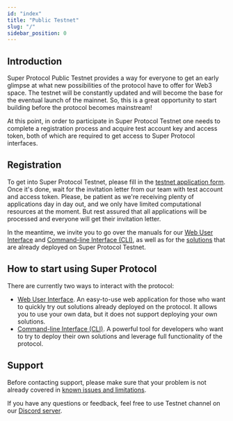 ```yaml
---
id: "index"
title: "Public Testnet"
slug: "/"
sidebar_position: 0
---
```


## Introduction

Super Protocol Public Testnet provides a way for everyone to get an early glimpse at what new possibilities of the protocol have to offer for Web3 space. The testnet will be constantly updated and will become the base for the eventual launch of the mainnet. So, this is a great opportunity to start building before the protocol becomes mainstream!

At this point, in order to participate in Super Protocol Testnet one needs to complete a registration process and acquire test account key and access token, both of which are required to get access to Super Protocol interfaces.

## Registration

To get into Super Protocol Testnet, please fill in the [testnet application form](https://superprotocol.typeform.com/testnet). Once it's done, wait for the invitation letter from our team with test account and access token. Please, be patient as we're receiving plenty of applications day in day out, and we only have limited computational resources at the moment.  But rest assured that all applications will be processed and everyone will get their invitation letter.

In the meantime, we invite you to go over the manuals for our [Web User Interface](/testnet/web-ui) and [Command-line Interface (CLI)](/testnet/cli), as well as for the [solutions](https://github.com/Super-Protocol/solutions) that are already deployed on Super Protocol Testnet.

## How to start using Super Protocol

There are currently two ways to interact with the protocol:
- [Web User Interface](/testnet/web-ui). An easy-to-use web application for those who want to quickly try out solutions already deployed on the protocol. It allows you to use your own data, but it does not support deploying your own solutions.
- [Command-line Interface (CLI)](/testnet/cli). A powerful tool for developers who want to try to deploy their own solutions and leverage full functionality of the protocol.

## Support

Before contacting support, please make sure that your problem is not already covered in [known issues and limitations](/testnet/known-issues).

If you have any questions or feedback, feel free to use Testnet channel on our [Discord server](https://discord.com/invite/superprotocol).